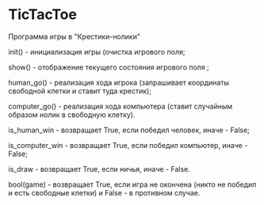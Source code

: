 # TicTacToe
  Программа игры в "Крестики-нолики"


init() - инициализация игры (очистка игрового поля;

show() - отображение текущего состояния игрового поля ;

human_go() - реализация хода игрока (запрашивает координаты свободной клетки и ставит туда крестик);

computer_go() - реализация хода компьютера (ставит случайным образом нолик в свободную клетку).


is_human_win - возвращает True, если победил человек, иначе - False;

is_computer_win - возвращает True, если победил компьютер, иначе - False;

is_draw - возвращает True, если ничья, иначе - False.

bool(game) - возвращает True, если игра не окончена (никто не победил и есть свободные клетки) и False - в противном случае.
